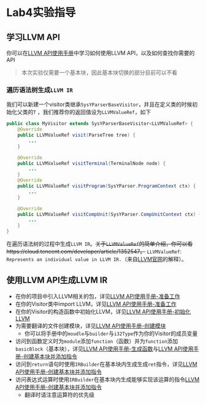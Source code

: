# Lab4实验指导

## 学习LLVM API

你可以在[LLVM API使用手册](2022/llvm-doc.md)中学习如何使用LLVM API，以及如何查找你需要的API

>本次实验仅需要一个基本块，因此基本块切换的部分目前可以不看

### 遍历语法树生成`LLVM IR`

我们可以新建一个visitor类继承`SysYParserBaseVisitor`，并且在定义类的时候初始化父类的`T` ，我们推荐你的返回值设为`LLVMValueRef`，如下

```java
public class MyVisitor extends SysYParserBaseVisitor<LLVMValueRef> {
    @Override
    public LLVMValueRef visit(ParseTree tree) {
        ...
    }

    @Override
    public LLVMValueRef visitTerminal(TerminalNode node) {
        ...
    }
    @Override
    public LLVMValueRef visitProgram(SysYParser.ProgramContext ctx) {
        ...
    }

    @Override
    public LLVMValueRef visitCompUnit(SysYParser.CompUnitContext ctx) {
        ...
    }
}
```

在遍历语法树的过程中生成`LLVM IR`。~~关于`LLVMValueRef`的简单介绍，你可以看https://cloud.tencent.com/developer/article/1352547。~~ `LLVMValueRef`: `Represents an individual value in LLVM IR.`（来自[LLVM官网](https://llvm.org/doxygen/group__LLVMCSupportTypes.html#ga113ce952344691b8304a43a314f8be17)的解释）。




## 使用LLVM API生成LLVM IR
- 在你的项目中引入LLVM相关的包，详见[LLVM API使用手册-准备工作](2022/llvm-doc.md#准备工作)
- 在你的Visitor类中import LLVM，详见[LLVM API使用手册-准备工作](2022/llvm-doc.md#准备工作)
- 在你的Visitor的构造函数中初始化LLVM，详见[LLVM API使用手册-初始化LLVM](2022/llvm-doc.md#初始化LLVM)
- 为需要翻译的文件创建模块，详见[LLVM API使用手册-创建模块](2022/llvm-doc.md#创建模块)
    - 你可以将手册中的`moudle`与`builder`与`i32Type`作为你的Visitor的成员变量
- 访问到函数定义时为`module`添加`function`（函数）并为`function`添加`basicBlock`（基本块），详见[LLVM API使用手册-生成函数](2022/llvm-doc.md#生成函数)与[LLVM API使用手册-创建基本块并添加指令](2022/llvm-doc.md#创建基本块并添加指令)
- 访问到`return`语句时使用`IRBuilder`在基本块内生成生成`ret`指令，详见[LLVM API使用手册-创建基本块并添加指令](2022/llvm-doc.md#创建基本块并添加指令)
- 访问表达式运算时使用`IRBuilder`在基本块内生成能够实现该运算的指令[LLVM API使用手册-创建基本块并添加指令](2022/llvm-doc.md#创建基本块并添加指令)
    - 翻译时请注意运算符的优先级